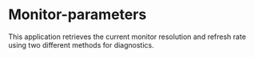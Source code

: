 # Monitor-parameters
This application retrieves the current monitor resolution and refresh rate using two different methods for diagnostics.
